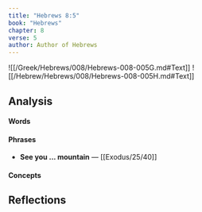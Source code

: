 ```yaml
---
title: "Hebrews 8:5"
book: "Hebrews"
chapter: 8
verse: 5
author: Author of Hebrews
---
```

![[/Greek/Hebrews/008/Hebrews-008-005G.md#Text]]
![[/Hebrew/Hebrews/008/Hebrews-008-005H.md#Text]]

## Analysis

#### Words

#### Phrases
- **See you ... mountain** — [[Exodus/25/40]]

#### Concepts

## Reflections
